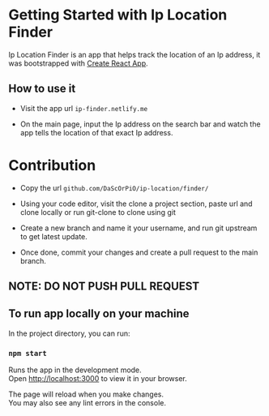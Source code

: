 # Getting Started with Ip Location Finder

Ip Location Finder is an app that helps track the location of an Ip address, it was bootstrapped with [Create React App](https://github.com/facebook/create-react-app).

## How to use it

* Visit the app url `ip-finder.netlify.me`

* On the main page, input the Ip address on the search bar and watch the app tells the location of that exact Ip address.

# Contribution

* Copy the url `github.com/DaScOrPiO/ip-location/finder/`

* Using your code editor, visit the clone a project section, paste url and clone locally or run git-clone to clone using git

* Create a new branch and name it your username, and run git upstream to get latest update.

* Once done, commit your changes and create a pull request to the main branch.

## NOTE: DO NOT PUSH PULL REQUEST

## To run app locally on your machine

In the project directory, you can run:

### `npm start`

Runs the app in the development mode.\
Open [http://localhost:3000](http://localhost:3000) to view it in your browser.

The page will reload when you make changes.\
You may also see any lint errors in the console.
